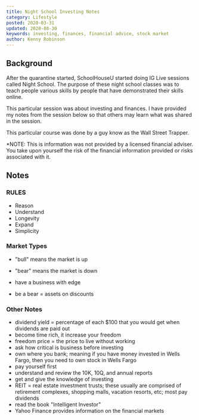 ```yaml
---
title: Night School Investing Notes
category: Lifestyle
posted: 2020-03-31
updated: 2020-08-30
keywords: investing, finances, financial advice, stock market
author: Kenny Robinson
---
```


## Background

After the quarantine started, SchoolHouseU started doing IG Live sessions called Night School. The
purpose of these night school classes was to teach people various skills by people that have demonstrated
their skills online.

This particular session was about investing and finances. I have provided my notes from the session below
so that others may learn what was shared in the session.

This particular course was done by a guy know as the Wall Street Trapper.

*NOTE: This is information was not provided by a licensed financial adviser. You take upon yourself the 
risk of the financial information provided or risks associated with it.

## Notes

### RULES

* Reason
* Understand
* Longevity
* Expand
* Simplicity

### Market Types

* "bull" means the market is up
* "bear" means the market is down

* have a business with edge
* be a bear = assets on discounts

### Other Notes

* dividend yield = percentage of each $100 that you would get when dividends are paid out
* become time rich, it increase your freedom
* freedom price = the price to live without working
* ask how critical is business before investing
* own where you bank; meaning if you have money invested in Wells Fargo, then you need to own stock in Wells Fargo
* pay yourself first
* understand and review the 10K, 10Q, and annual reports
* get and give the knowledge of investing
* REIT = real estate investment trusts; these usually are comprised of retirement complexes, shopping malls,
vacation resorts, etc; most pay dividends
* read the book "Intelligent Investor"
* Yahoo Finance provides information on the financial markets
